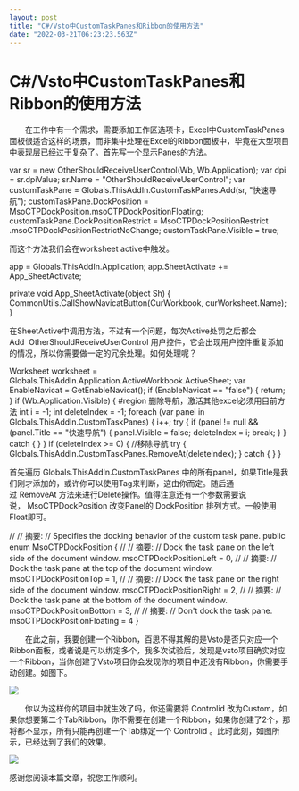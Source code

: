 ```yaml
---
layout: post
title: "C#/Vsto中CustomTaskPanes和Ribbon的使用方法"
date: "2022-03-21T06:23:23.563Z"
---
```

C#/Vsto中CustomTaskPanes和Ribbon的使用方法
===================================

　　在工作中有一个需求，需要添加工作区选项卡，Excel中CustomTaskPanes面板很适合这样的场景，而非集中处理在Excel的Ribbon面板中，毕竟在大型项目中表现层已经过于复杂了。首先写一个显示Panes的方法。

var sr = new OtherShouldReceiveUserControl(Wb, Wb.Application);
                                    var dpi = sr.dpiValue;
                                    sr.Name \= "OtherShouldReceiveUserControl";
                                    var customTaskPane = Globals.ThisAddIn.CustomTaskPanes.Add(sr, "快速导航");
                                    customTaskPane.DockPosition \= MsoCTPDockPosition.msoCTPDockPositionFloating;
                                    customTaskPane.DockPositionRestrict \= MsoCTPDockPositionRestrict
                                       .msoCTPDockPositionRestrictNoChange;
                                    customTaskPane.Visible \= true;

而这个方法我们会在worksheet active中触发。

app = Globals.ThisAddIn.Application;
                app.SheetActivate += App\_SheetActivate;    

  private void App\_SheetActivate(object Sh)
        {
                    CommonUtils.CallShowNavicatButton(CurWorkbook, curWorksheet.Name);
        }    

在SheetActive中调用方法，不过有一个问题，每次Active处罚之后都会Add  OtherShouldReceiveUserControl 用户控件，它会出现用户控件重复添加的情况，所以你需要做一定的冗余处理。如何处理呢？

Worksheet worksheet = Globals.ThisAddIn.Application.ActiveWorkbook.ActiveSheet;
                var EnableNavicat = GetEnableNavicat();
                if (EnableNavicat == "false")
                {      return;   }
                if (Wb.Application.Visible)
                {
                    #region 删除导航，激活其他excel必须用目前方法
                    int i = -1;
                    int deleteIndex = -1;
                    foreach (var panel in Globals.ThisAddIn.CustomTaskPanes)
                    {
                        i++;
                        try
                        {
                            if (panel != null && (panel.Title == "快速导航")
                            {
                                panel.Visible \= false;
                                deleteIndex \= i;   break;
                            }
                        }
                        catch { }
                    }
                    if (deleteIndex >= 0)
                    {
                        //移除导航
                        try
                        {
                            Globals.ThisAddIn.CustomTaskPanes.RemoveAt(deleteIndex);
                        }
                        catch { }
                    }

首先遍历 Globals.ThisAddIn.CustomTaskPanes 中的所有panel，如果Title是我们刚才添加的，或许你可以使用Tag来判断，这由你而定。随后通过 RemoveAt 方法来进行Delete操作。值得注意还有一个参数需要说说， MsoCTPDockPosition 改变Panel的 DockPosition 排列方式。一般使用Float即可。

//
    // 摘要:
    //     Specifies the docking behavior of the custom task pane.
    public enum MsoCTPDockPosition
    {
        //
        // 摘要:
        //     Dock the task pane on the left side of the document window.
        msoCTPDockPositionLeft = 0,
        //
        // 摘要:
        //     Dock the task pane at the top of the document window.
        msoCTPDockPositionTop = 1,
        //
        // 摘要:
        //     Dock the task pane on the right side of the document window.
        msoCTPDockPositionRight = 2,
        //
        // 摘要:
        //     Dock the task pane at the bottom of the document window.
        msoCTPDockPositionBottom = 3,
        //
        // 摘要:
        //     Don't dock the task pane.
        msoCTPDockPositionFloating = 4
    }

　　在此之前，我要创建一个Ribbon，百思不得其解的是Vsto是否只对应一个Ribbon面板，或者说是可以绑定多个，我多次试验后，发现是vsto项目确实对应一个Ribbon，当你创建了Vsto项目你会发现你的项目中还没有Ribbon，你需要手动创建。如图下。

![](https://img2022.cnblogs.com/blog/1366751/202203/1366751-20220321110630317-1720866342.png)

　　你以为这样你的项目中就生效了吗，你还需要将 Controlid 改为Custom，如果你想要第二个TabRibbon，你不需要在创建一个Ribbon，如果你创建了2个，那将都不显示，所有只能再创建一个Tab绑定一个 Controlid 。此时此刻，如图所示，已经达到了我们的效果。

![](https://img2022.cnblogs.com/blog/1366751/202203/1366751-20220321111834567-918255007.png)

感谢您阅读本篇文章，祝您工作顺利。